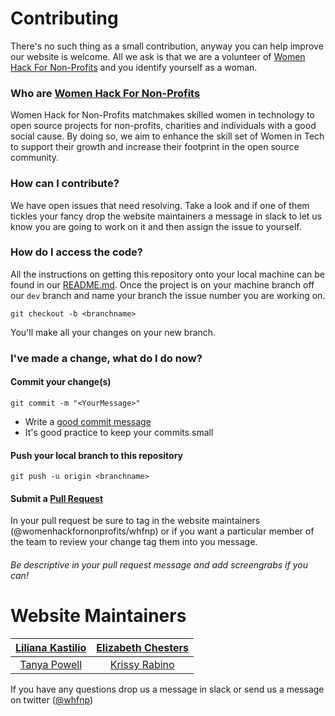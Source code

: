 # Contributing

There's no such thing as a small contribution, anyway you can help improve our website is welcome. All we ask is that we are a volunteer of [Women Hack For Non-Profits](http://www.womenhackfornonprofits.com/volunteer-contact.html) and you identify yourself as a woman.

### Who are [Women Hack For Non-Profits](http://www.womenhackfornonprofits.com/)
Women Hack for Non-Profits matchmakes skilled women in technology to open source projects for non-profits, charities and individuals with a good social cause. By doing so, we aim to enhance the skill set of Women in Tech to support their growth and increase their footprint in the open source community.

### How can I contribute?
We have open issues that need resolving. Take a look and if one of them tickles your fancy drop the website maintainers a message in slack to let us know you are going to work on it and then assign the issue to yourself.

### How do I access the code?
All the instructions on getting this repository onto your local machine can be found in our [README.md](https://github.com/womenhackfornonprofits/whfnp/blob/dev/README.md). Once the project is on your machine branch off our `dev` branch and name your branch the issue number you are working on.

`git checkout -b <branchname>`

You'll make all your changes on your new branch.

### I've made a change, what do I do now?
#### Commit your change(s)

`git commit -m "<YourMessage>"`

- Write a [good commit message](http://tbaggery.com/2008/04/19/a-note-about-git-commit-messages.html)
- It's good practice to keep your commits small

#### Push your local branch to this repository
 `git push -u origin <branchname>`

#### Submit a [Pull Request](https://help.github.com/articles/using-pull-requests/)
In your pull request be sure to tag in the website maintainers (@womenhackfornonprofits/whfnp) or if you want a particular member of the team to review your change tag them into you message.

###### Be descriptive in your pull request message and add screengrabs if you can!

# Website Maintainers
|[Liliana Kastilio](https://github.com/lili2311)|[Elizabeth Chesters](https://github.com/echesters)|
| :-------------------------------------------: |:------------------------------------------------:|
|[Tanya Powell](https://github.com/tanyapowell) |[Krissy Rabino](https://github.com/krissy)        |

If you have any questions drop us a message in slack or send us a message on twitter ([@whfnp](https://twitter.com/whfnp))
